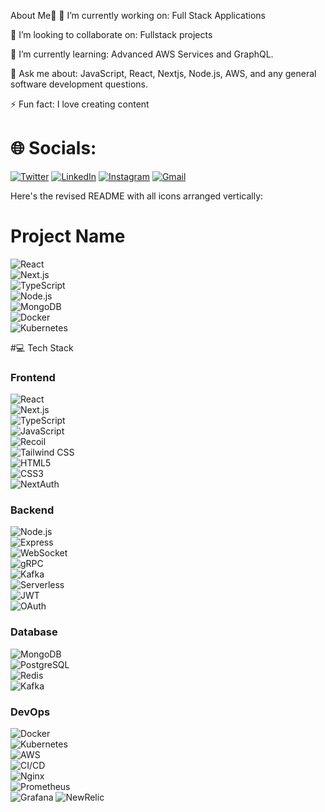 About Me💫
🔭 I’m currently working on:
Full Stack Applications

👯 I’m looking to collaborate on:
Fullstack projects

🌱 I’m currently learning:
Advanced AWS Services and GraphQL.

💬 Ask me about:
JavaScript, React, Nextjs, Node.js, AWS, and any general software development questions.

⚡ Fun fact:
I love creating content

# 🌐 Socials:

[![Twitter](https://img.shields.io/badge/Twitter-1DA1F2?style=for-the-badge&logo=twitter&logoColor=white)](https://x.com/Akshansh151894?s=09)
[![LinkedIn](https://img.shields.io/badge/LinkedIn-0077B5?style=for-the-badge&logo=linkedin&logoColor=white)](https://www.linkedin.com/in/akshansh-verma-b88082293)
[![Instagram](https://img.shields.io/badge/Instagram-E4405F?style=for-the-badge&logo=instagram&logoColor=white)](https://www.instagram.com/_bakchod.developer_?igsh=MXBrcm5leWwwdDkwNg==)
[![Gmail](https://img.shields.io/badge/Gmail-D14836?style=for-the-badge&logo=gmail&logoColor=white)](mailto:akshanshverma53@gmail.com)

Here's the revised README with all icons arranged vertically:

# Project Name

![React](https://img.shields.io/badge/-React-61DAFB?logo=react&logoColor=white&style=flat)  
![Next.js](https://img.shields.io/badge/-Next.js-000000?logo=next.js&logoColor=white&style=flat)  
![TypeScript](https://img.shields.io/badge/-TypeScript-3178C6?logo=typescript&logoColor=white&style=flat)  
![Node.js](https://img.shields.io/badge/-Node.js-339933?logo=node.js&logoColor=white&style=flat)  
![MongoDB](https://img.shields.io/badge/-MongoDB-47A248?logo=mongodb&logoColor=white&style=flat)  
![Docker](https://img.shields.io/badge/-Docker-2496ED?logo=docker&logoColor=white&style=flat)  
![Kubernetes](https://img.shields.io/badge/-Kubernetes-326CE5?logo=kubernetes&logoColor=white&style=flat)  

#💻 Tech Stack

### Frontend
![React](https://img.shields.io/badge/-React-61DAFB?logo=react&logoColor=white&style=flat)  
![Next.js](https://img.shields.io/badge/-Next.js-000000?logo=next.js&logoColor=white&style=flat)  
![TypeScript](https://img.shields.io/badge/-TypeScript-3178C6?logo=typescript&logoColor=white&style=flat)  
![JavaScript](https://img.shields.io/badge/-JavaScript-F7DF1E?logo=javascript&logoColor=black&style=flat)  
![Recoil](https://img.shields.io/badge/-Recoil-007AF4?logo=react&logoColor=white&style=flat)  
![Tailwind CSS](https://img.shields.io/badge/-Tailwind_CSS-38B2AC?logo=tailwind-css&logoColor=white&style=flat)  
![HTML5](https://img.shields.io/badge/-HTML5-E34F26?logo=html5&logoColor=white&style=flat)  
![CSS3](https://img.shields.io/badge/-CSS3-1572B6?logo=css3&logoColor=white&style=flat)  
![NextAuth](https://img.shields.io/badge/-NextAuth-000000?logo=next.js&logoColor=white&style=flat)  

### Backend
![Node.js](https://img.shields.io/badge/-Node.js-339933?logo=node.js&logoColor=white&style=flat)  
![Express](https://img.shields.io/badge/-Express-000000?logo=express&logoColor=white&style=flat)  
![WebSocket](https://img.shields.io/badge/-WebSockets-010101?logo=socket.io&logoColor=white&style=flat)  
![gRPC](https://img.shields.io/badge/-gRPC-4285F4?logo=google&logoColor=white&style=flat)  
![Kafka](https://img.shields.io/badge/-Kafka-231F20?logo=apache-kafka&logoColor=white&style=flat)  
![Serverless](https://img.shields.io/badge/-Serverless-FD5750?logo=serverless&logoColor=white&style=flat)  
![JWT](https://img.shields.io/badge/-JWT-000000?logo=json-web-tokens&logoColor=white&style=flat)  
![OAuth](https://img.shields.io/badge/-OAuth-EB5424?logo=auth0&logoColor=white&style=flat)  

### Database
![MongoDB](https://img.shields.io/badge/-MongoDB-47A248?logo=mongodb&logoColor=white&style=flat)  
![PostgreSQL](https://img.shields.io/badge/-PostgreSQL-4169E1?logo=postgresql&logoColor=white&style=flat)  
![Redis](https://img.shields.io/badge/-Redis-DC382D?logo=redis&logoColor=white&style=flat)  
![Kafka](https://img.shields.io/badge/-Kafka-231F20?logo=apache-kafka&logoColor=white&style=flat)  

### DevOps
![Docker](https://img.shields.io/badge/-Docker-2496ED?logo=docker&logoColor=white&style=flat)  
![Kubernetes](https://img.shields.io/badge/-Kubernetes-326CE5?logo=kubernetes&logoColor=white&style=flat)  
![AWS](https://img.shields.io/badge/-AWS-232F3E?logo=amazon-aws&logoColor=white&style=flat)  
![CI/CD](https://img.shields.io/badge/-CI/CD-2088FF?logo=github-actions&logoColor=white&style=flat)  
![Nginx](https://img.shields.io/badge/-Nginx-009639?logo=nginx&logoColor=white&style=flat)  
![Prometheus](https://img.shields.io/badge/-Prometheus-E6522C?logo=prometheus&logoColor=white&style=flat)  
![Grafana](https://img.shields.io/badge/-Grafana-F46800?logo=grafana&logoColor=white&style=flat)
![NewRelic](https://img.shields.io/badge/-NewRelic-008C99?logo=new-relic&logoColor=white&style=flat)  

